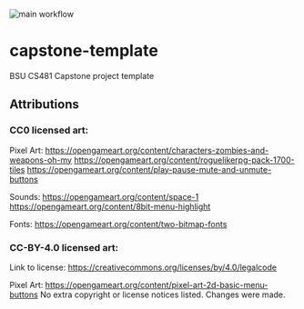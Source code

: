 ![main workflow](https://github.com/cs481-ekh/s23-scuttlers/actions/workflows/main.yml/badge.svg)
# capstone-template
BSU CS481 Capstone project template

## Attributions

### CC0 licensed art:

Pixel Art:
https://opengameart.org/content/characters-zombies-and-weapons-oh-my
https://opengameart.org/content/roguelikerpg-pack-1700-tiles
https://opengameart.org/content/play-pause-mute-and-unmute-buttons

Sounds:
https://opengameart.org/content/space-1
https://opengameart.org/content/8bit-menu-highlight

Fonts: 
https://opengameart.org/content/two-bitmap-fonts

### CC-BY-4.0 licensed art:
Link to license: https://creativecommons.org/licenses/by/4.0/legalcode

Pixel Art:
https://opengameart.org/content/pixel-art-2d-basic-menu-buttons
No extra copyright or license notices listed.
Changes were made.